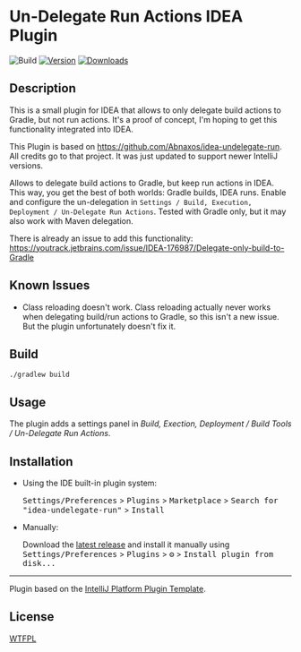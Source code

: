 # Un-Delegate Run Actions IDEA Plugin

![Build](https://github.com/JBou/idea-undelegate-run/workflows/Build/badge.svg)
[![Version](https://img.shields.io/jetbrains/plugin/v/PLUGIN_ID.svg)](https://plugins.jetbrains.com/plugin/com.github.jbou.ideaundelegaterun)
[![Downloads](https://img.shields.io/jetbrains/plugin/d/PLUGIN_ID.svg)](https://plugins.jetbrains.com/plugin/com.github.jbou.ideaundelegaterun)

Description
------------

<!-- Plugin description -->
This is a small plugin for IDEA that allows to only delegate build actions to Gradle, but not run actions.
It's a proof of concept, I'm hoping to get this functionality integrated into IDEA.

This Plugin is based on https://github.com/Abnaxos/idea-undelegate-run.
All credits go to that project.
It was just updated to support newer IntelliJ versions.

Allows to delegate build actions to Gradle, but keep run actions in
IDEA.
This way, you get the best of both worlds: Gradle builds, IDEA
runs.
Enable and configure the un-delegation in `Settings / Build,
Execution, Deployment / Un-Delegate Run Actions`.
Tested with Gradle only, but it may also work with Maven
delegation.

There is already an issue to add this functionality:
https://youtrack.jetbrains.com/issue/IDEA-176987/Delegate-only-build-to-Gradle
<!-- Plugin description end -->


Known Issues
------------

- Class reloading doesn't work. Class reloading actually never works when
  delegating build/run actions to Gradle, so this isn't a new issue. But
  the plugin unfortunately doesn't fix it.

Build
-----

```
./gradlew build
```

Usage
-----

The plugin adds a settings panel in *Build, Exection, Deployment / Build Tools / Un-Delegate Run Actions*.

## Installation

- Using the IDE built-in plugin system:
  
  <kbd>Settings/Preferences</kbd> > <kbd>Plugins</kbd> > <kbd>Marketplace</kbd> > <kbd>Search for "idea-undelegate-run"</kbd> >
  <kbd>Install</kbd>
  
- Manually:

  Download the [latest release](https://github.com/JBou/idea-undelegate-run/releases/latest) and install it manually using
  <kbd>Settings/Preferences</kbd> > <kbd>Plugins</kbd> > <kbd>⚙️</kbd> > <kbd>Install plugin from disk...</kbd>


---
Plugin based on the [IntelliJ Platform Plugin Template][template].

[template]: https://github.com/JetBrains/intellij-platform-plugin-template
[docs:plugin-description]: https://plugins.jetbrains.com/docs/intellij/plugin-user-experience.html#plugin-description-and-presentation


License
-------

[WTFPL](http://www.wtfpl.net/)